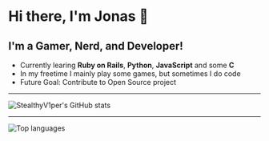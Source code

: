 # Hi there, I'm Jonas 👋

## I'm a Gamer, Nerd, and Developer!

- Currently learing **Ruby on Rails**, **Python**, **JavaScript** and some **C**
- In my freetime I mainly play some games, but sometimes I do code
- Future Goal: Contribute to Open Source project

---

![StealthyV1per's GitHub stats](https://github-readme-stats.vercel.app/api?username=stealthyv1per&hide=stars&count_private=true&show_icons=true)

---

![Top languages](https://github-readme-stats.vercel.app/api/top-langs/?username=stealthyv1per)

